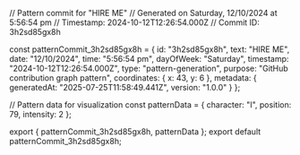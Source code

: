 // Pattern commit for "HIRE ME"
// Generated on Saturday, 12/10/2024 at 5:56:54 pm
// Timestamp: 2024-10-12T12:26:54.000Z
// Commit ID: 3h2sd85gx8h

const patternCommit_3h2sd85gx8h = {
  id: "3h2sd85gx8h",
  text: "HIRE ME",
  date: "12/10/2024",
  time: "5:56:54 pm",
  dayOfWeek: "Saturday",
  timestamp: "2024-10-12T12:26:54.000Z",
  type: "pattern-generation",
  purpose: "GitHub contribution graph pattern",
  coordinates: {
    x: 43,
    y: 6
  },
  metadata: {
    generatedAt: "2025-07-25T11:58:49.441Z",
    version: "1.0.0"
  }
};

// Pattern data for visualization
const patternData = {
  character: "I",
  position: 79,
  intensity: 2
};

export { patternCommit_3h2sd85gx8h, patternData };
export default patternCommit_3h2sd85gx8h;
